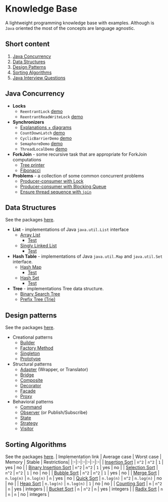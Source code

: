 # Knowledge Base
A lightweight programming knowledge base with examples. Although is `Java` oriented the most of the concepts are language agnostic.
## Short content
1. [Java Concurrency](#java-concurrency)
2. [Data Structures](#data-structures)
3. [Design Patterns](#design-patterns)
4. [Sorting Algorithms](#sorting-algorithms)
5. [Java Interview Questions](java-interview.md)

## Java Concurrency
- **Locks**
  - `ReentrantLock` [demo](src/kb/concurrent/lock/ReentrantLockDemo.java)
  - `ReentrantReadWriteLock` [demo](src/kb/concurrent/lock/ReentrantReadWriteLockDemo.java)
- **Synchronizers**
  - [Explanations + diagrams](src/kb/concurrent/synchronizers/README.md)
  - `CountDownLatch` [demo](src/kb/concurrent/synchronizers/CountDownLatchDemo.java)
  - `CyclicBarrierDemo` [demo](src/kb/concurrent/synchronizers/CyclicBarrierDemo.java)
  - `SemaphoreDemo` [demo](src/kb/concurrent/synchronizers/SemaphoreDemo.java)
  - `ThreadLocalDemo` [demo](src/kb/concurrent/synchronizers/ThreadLocalDemo.java)
- **ForkJoin** - some recursive task that are appropriate for ForkJoin computations
  - [Tree printer](src/kb/concurrent/forkjoin/TreePrinter.java)
  - [Fibonacci](src/kb/concurrent/forkjoin/Fibonacci.java)
- **Problems** - a collection of some common concurrent problems
    - [Producer-consumer with Lock](src/kb/concurrent/problems/ProducerConsumerWithLock.java)
    - [Producer-consumer with Blocking Queue](src/kb/concurrent/problems/ProducerConsumerWithBlockingQueue.java)
    - [Ensure thread sequence with `join`](src/kb/concurrent/problems/EnsureSequenceWithJoin.java)

## Data Structures
See the packages  [here](/src/kb/data_structures).
- **List** - implementations of Java `java.util.List` interface
  - [Array List](src/kb/data_structures/list/MyArrayList.java)
    - [Test](/src/kb/data_structures/list/test)
  - [Singly Linked List](src/kb/data_structures/list/MySinglyLinkedList.java)
      - [Test](/src/kb/data_structures/list/test)
- **Hash Table** - implementations of Java `java.util.Map` and `java.util.Set` interface.
  - [Hash Map](src/kb/data_structures/hashtable/JHashTable.java)
    - [Test](/src/kb/data_structures/hashtable/test)
  - [Hash Set](/src/kb/data_structures/hashtable/JHashSet.java)
    - [Test](/src/kb/data_structures/hashtable/test)
- **Tree** - implementations Tree data structure.
  - [Binary Search Tree](src/kb/data_structures/tree/BinarySearchTree.java)
  - [Prefix Tree (Trie)](src/kb/data_structures/tree/PrefixTree.java)

## Design patterns
See the packages [here](/src/kb/design_patterns).
- Creational patterns
  - [Builder](/src/kb/design_patterns/builder)
  - [Factory Method](/src/kb/design_patterns/factory_method)
  - [Singleton](/src/kb/design_patterns/singleton)
  - [Prototype](/src/kb/design_patterns/prototype)
- Structural patterns
  - [Adapter](/src/kb/design_patterns/adapter) (Wrapper, or Translator)
  - [Bridge](/src/kb/design_patterns/bridge)
  - [Composite](/src/kb/design_patterns/composite)
  - [Decorator](/src/kb/design_patterns/decorator)
  - [Facade](/src/kb/design_patterns/facade)
  - [Proxy](/src/kb/design_patterns/proxy)
- Behavioral patterns
  - [Command](/src/kb/design_patterns/command)
  - [Observer](/src/kb/design_patterns/observer) (or Publish/Subscribe)
  - [State](/src/kb/design_patterns/state)
  - [Strategy](/src/kb/design_patterns/strategy)
  - [Visitor](/src/kb/design_patterns/visitor)

## Sorting Algorithms
See the packages [here](/src/kb/sort).
| Implementation link | Average case | Worst case | Memory | Stable | Restrictions|
|:-|:-|:-|:-|:-|:-|
| [Insertion Sort](src/kb/sort/InsertionSort.java) | `n^2` | `n^2` | `1` | yes | no |
| [Binary Insertion Sort](src/kb/sort/BinaryInsertionSort.java) | `n^2` | `n^2` | `1` | yes | no |
| [Selection Sort](src/kb/sort/SelectionSort.java) | `n^2` | `n^2` | `1` | no | no |
| [Bubble Sort](src/kb/sort/BubbleSort.java) | `n^2` | `n^2` | `1` | yes | no |
| [Merge Sort](src/kb/sort/MergeSort.java) | `n.log(n)` | `n.log(n)` | `n`  | yes  | no
| [Quick Sort](src/kb/sort/QuickSort.java) | `n.log(n)` | `n^2` | `n.log(n)`  | no  | no |
| [Heap Sort](src/kb/sort/HeapSort.java) | `n.log(n)` | `n.log(n)`  | `1`  | no | no |
| [Counting Sort](src/kb/sort/CountingSort.java) | `n` | `n^2` | `n` | yes | integers |
| [Bucket Sort](src/kb/sort/BucketSort.java) | `n` | `n^2` | `n` | yes | integers |
| [Radix Sort](src/kb/sort/RadixSort.java) | `n` | `n` | `n` | no | integers |
